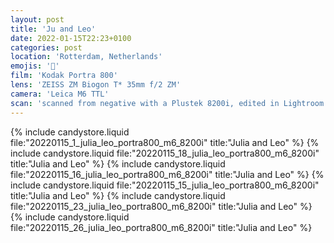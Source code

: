 ```yaml
---
layout: post
title: 'Ju and Leo'
date: 2022-01-15T22:23+0100
categories: post
location: 'Rotterdam, Netherlands'
emojis: '🔞'
film: 'Kodak Portra 800'
lens: 'ZEISS ZM Biogon T* 35mm f/2 ZM'
camera: 'Leica M6 TTL'
scan: 'scanned from negative with a Plustek 8200i, edited in Lightroom'
---
```


{% include candystore.liquid file:"20220115_1_julia_leo_portra800_m6_8200i" title:"Julia and Leo" %}
{% include candystore.liquid file:"20220115_18_julia_leo_portra800_m6_8200i" title:"Julia and Leo" %}
{% include candystore.liquid file:"20220115_16_julia_leo_portra800_m6_8200i" title:"Julia and Leo" %}
{% include candystore.liquid file:"20220115_15_julia_leo_portra800_m6_8200i" title:"Julia and Leo" %}
{% include candystore.liquid file:"20220115_23_julia_leo_portra800_m6_8200i" title:"Julia and Leo" %}
{% include candystore.liquid file:"20220115_26_julia_leo_portra800_m6_8200i" title:"Julia and Leo" %}